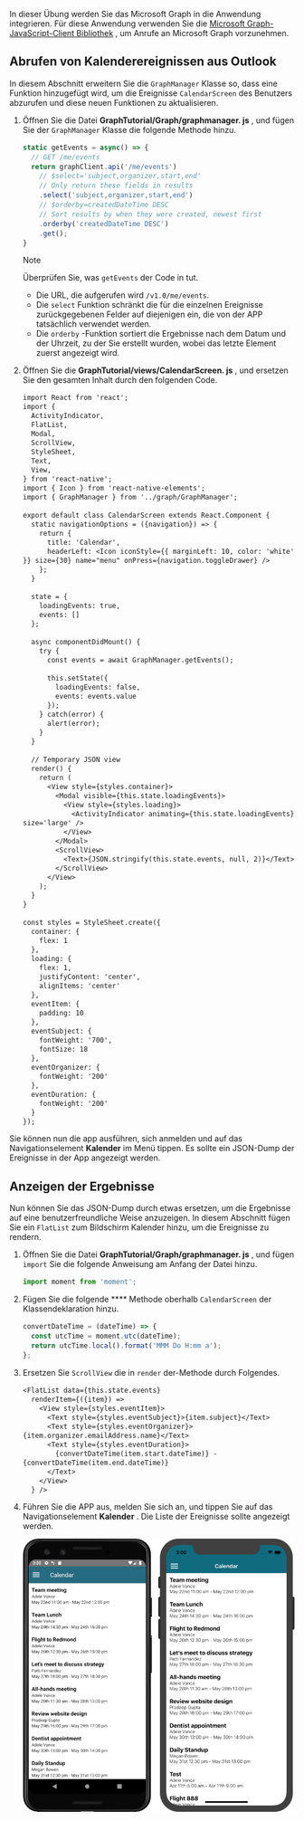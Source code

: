 <!-- markdownlint-disable MD002 MD041 -->

In dieser Übung werden Sie das Microsoft Graph in die Anwendung integrieren. Für diese Anwendung verwenden Sie die [Microsoft Graph-JavaScript-Client Bibliothek](https://github.com/microsoftgraph/msgraph-sdk-javascript) , um Anrufe an Microsoft Graph vorzunehmen.

## <a name="get-calendar-events-from-outlook"></a>Abrufen von Kalenderereignissen aus Outlook

In diesem Abschnitt erweitern Sie die `GraphManager` Klasse so, dass eine Funktion hinzugefügt wird, um die Ereignisse `CalendarScreen` des Benutzers abzurufen und diese neuen Funktionen zu aktualisieren.

1. Öffnen Sie die Datei **GraphTutorial/Graph/graphmanager. js** , und fügen Sie der `GraphManager` Klasse die folgende Methode hinzu.

    ```js
    static getEvents = async() => {
      // GET /me/events
      return graphClient.api('/me/events')
        // $select='subject,organizer,start,end'
        // Only return these fields in results
        .select('subject,organizer,start,end')
        // $orderby=createdDateTime DESC
        // Sort results by when they were created, newest first
        .orderby('createdDateTime DESC')
        .get();
    }
    ```

    > [!NOTE]
    > Überprüfen Sie, was `getEvents` der Code in tut.
    >
    > - Die URL, die aufgerufen wird `/v1.0/me/events`.
    > - Die `select` Funktion schränkt die für die einzelnen Ereignisse zurückgegebenen Felder auf diejenigen ein, die von der APP tatsächlich verwendet werden.
    > - Die `orderby` -Funktion sortiert die Ergebnisse nach dem Datum und der Uhrzeit, zu der Sie erstellt wurden, wobei das letzte Element zuerst angezeigt wird.

1. Öffnen Sie die **GraphTutorial/views/CalendarScreen. js** , und ersetzen Sie den gesamten Inhalt durch den folgenden Code.

    ```JSX
    import React from 'react';
    import {
      ActivityIndicator,
      FlatList,
      Modal,
      ScrollView,
      StyleSheet,
      Text,
      View,
    } from 'react-native';
    import { Icon } from 'react-native-elements';
    import { GraphManager } from '../graph/GraphManager';

    export default class CalendarScreen extends React.Component {
      static navigationOptions = ({navigation}) => {
        return {
          title: 'Calendar',
          headerLeft: <Icon iconStyle={{ marginLeft: 10, color: 'white' }} size={30} name="menu" onPress={navigation.toggleDrawer} />
        };
      }

      state = {
        loadingEvents: true,
        events: []
      };

      async componentDidMount() {
        try {
          const events = await GraphManager.getEvents();

          this.setState({
            loadingEvents: false,
            events: events.value
          });
        } catch(error) {
          alert(error);
        }
      }

      // Temporary JSON view
      render() {
        return (
          <View style={styles.container}>
            <Modal visible={this.state.loadingEvents}>
              <View style={styles.loading}>
                <ActivityIndicator animating={this.state.loadingEvents} size='large' />
              </View>
            </Modal>
            <ScrollView>
              <Text>{JSON.stringify(this.state.events, null, 2)}</Text>
            </ScrollView>
          </View>
        );
      }
    }

    const styles = StyleSheet.create({
      container: {
        flex: 1
      },
      loading: {
        flex: 1,
        justifyContent: 'center',
        alignItems: 'center'
      },
      eventItem: {
        padding: 10
      },
      eventSubject: {
        fontWeight: '700',
        fontSize: 18
      },
      eventOrganizer: {
        fontWeight: '200'
      },
      eventDuration: {
        fontWeight: '200'
      }
    });
    ```

Sie können nun die app ausführen, sich anmelden und auf das Navigationselement **Kalender** im Menü tippen. Es sollte ein JSON-Dump der Ereignisse in der App angezeigt werden.

## <a name="display-the-results"></a>Anzeigen der Ergebnisse

Nun können Sie das JSON-Dump durch etwas ersetzen, um die Ergebnisse auf eine benutzerfreundliche Weise anzuzeigen. In diesem Abschnitt fügen Sie ein `FlatList` zum Bildschirm Kalender hinzu, um die Ereignisse zu rendern.

1. Öffnen Sie die Datei **GraphTutorial/Graph/graphmanager. js** , und fügen `import` Sie die folgende Anweisung am Anfang der Datei hinzu.

    ```js
    import moment from 'moment';
    ```

1. Fügen Sie die folgende **** Methode oberhalb `CalendarScreen` der Klassendeklaration hinzu.

    ```js
    convertDateTime = (dateTime) => {
      const utcTime = moment.utc(dateTime);
      return utcTime.local().format('MMM Do H:mm a');
    };
    ```

1. Ersetzen Sie `ScrollView` die in `render` der-Methode durch Folgendes.

    ```JSX
    <FlatList data={this.state.events}
      renderItem={({item}) =>
        <View style={styles.eventItem}>
          <Text style={styles.eventSubject}>{item.subject}</Text>
          <Text style={styles.eventOrganizer}>{item.organizer.emailAddress.name}</Text>
          <Text style={styles.eventDuration}>
            {convertDateTime(item.start.dateTime)} - {convertDateTime(item.end.dateTime)}
          </Text>
        </View>
      } />
    ```

1. Führen Sie die APP aus, melden Sie sich an, und tippen Sie auf das Navigationselement **Kalender** . Die Liste der Ereignisse sollte angezeigt werden.

    ![Ein Screenshot der Ereignistabelle](./images/calendar-list.png)

